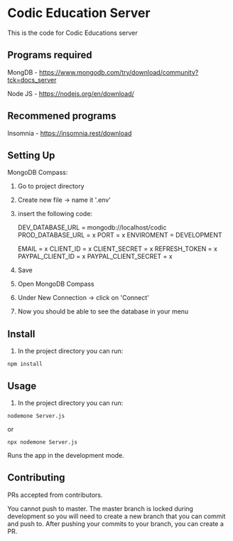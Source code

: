 # Codic Education Server

This is the code for Codic Educations server

## Programs required
MongDB - https://www.mongodb.com/try/download/community?tck=docs_server

Node JS - https://nodejs.org/en/download/


## Recommened programs
Insomnia - https://insomnia.rest/download

## Setting Up

MongoDB Compass:

1. Go to project directory

2. Create new file -> name it '.env'

3. insert the following code:

    DEV_DATABASE_URL = mongodb://localhost/codic
    PROD_DATABASE_URL = x
    PORT = x
    ENVIROMENT = DEVELOPMENT

    EMAIL = x
    CLIENT_ID = x
    CLIENT_SECRET = x
    REFRESH_TOKEN = x
    PAYPAL_CLIENT_ID = x
    PAYPAL_CLIENT_SECRET = x 

4. Save

5. Open MongoDB Compass

6. Under New Connection -> click on 'Connect'

7. Now you should be able to see the database in your menu

## Install

1. In the project directory you can run:

```
npm install
```

## Usage

1. In the project directory you can run:

```
nodemone Server.js
```

or

```
npx nodemone Server.js
```
Runs the app in the development mode.

## Contributing

PRs accepted from contributors.

You cannot push to master. The master branch is locked during development so you will need to create a new branch that you can commit and push to.
After pushing your commits to your branch, you can create a PR.